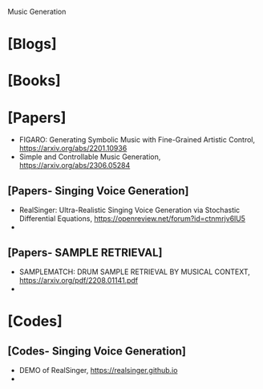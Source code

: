 Music Generation

# [Blogs]

# [Books]

# [Papers]
+ FIGARO: Generating Symbolic Music with Fine-Grained Artistic Control, https://arxiv.org/abs/2201.10936
+ Simple and Controllable Music Generation, https://arxiv.org/abs/2306.05284

## [Papers- Singing Voice Generation]
+ RealSinger: Ultra-Realistic Singing Voice Generation via Stochastic Differential Equations, https://openreview.net/forum?id=ctnmrjv6lU5
+ 


## [Papers- SAMPLE RETRIEVAL]
+ SAMPLEMATCH: DRUM SAMPLE RETRIEVAL BY MUSICAL CONTEXT, https://arxiv.org/pdf/2208.01141.pdf
+ 

# [Codes]

## [Codes- Singing Voice Generation]
+ DEMO of RealSinger, https://realsinger.github.io
+ 
